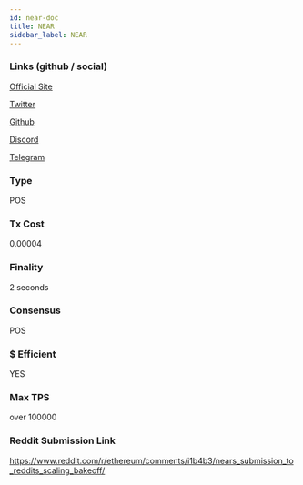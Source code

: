```yaml
---
id: near-doc
title: NEAR
sidebar_label: NEAR
---
```


### Links (github / social)

[Official Site](https://near.org/)

[Twitter](https://twitter.com/nearprotocol)

[Github](https://github.com/near/docs)

[Discord](https://discord.gg/UY9Xf2k)

[Telegram](https://t.me/cryptonear)

### Type

POS

### Tx Cost

0.00004

### Finality

2 seconds

### Consensus

POS

### $ Efficient

YES

### Max TPS

over 100000

### Reddit Submission Link

https://www.reddit.com/r/ethereum/comments/i1b4b3/nears_submission_to_reddits_scaling_bakeoff/
